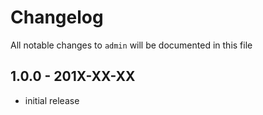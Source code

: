 # Changelog

All notable changes to `admin` will be documented in this file

## 1.0.0 - 201X-XX-XX

- initial release
